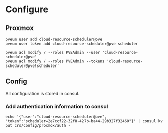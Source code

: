 # Configure

## Proxmox

```shell
pveum user add cloud-resource-scheduler@pve
pveum user token add cloud-resource-scheduler@pve scheduler

pveum acl modify / --roles PVEAdmin --user 'cloud-resource-scheduler@pve'
pveum acl modify / --roles PVEAdmin --tokens 'cloud-resource-scheduler@pve!scheduler'
```

## Config

All configuration is stored in consul.

### Add authentication information to consul

```shell
echo '{"user":"cloud-resource-scheduler@pve", "token":"scheduler=2e7ccf22-32f8-427b-ba44-29b327f32460"}' | consul kv put crs/config/proxmox/auth -
```

